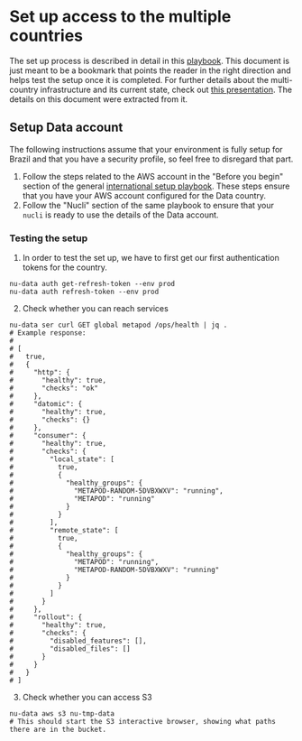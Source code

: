# Set up access to the multiple countries

The set up process is described in detail in this [playbook][international-setup-pb]. This document is just meant to be a bookmark that points the reader in the right direction and helps test the setup once it is completed.
For further details  about the multi-country infrastructure and its current state, check out [this presentation][multi-country-infra-presentation]. The details on this document were extracted from it.

## Setup Data account

The following instructions assume that your environment is fully setup for Brazil and that you have a security profile, so feel free to disregard that part.

1. Follow the steps related to the AWS account in the "Before you begin" section of the general [international setup playbook][international-setup-pb]. These steps ensure that you have your AWS account configured for the Data country.
2. Follow the "Nucli" section of the same playbook to ensure that your `nucli` is ready to use the details of the Data account.

### Testing the setup

1. In order to test the set up, we have to first get our first authentication tokens for the country.

```
nu-data auth get-refresh-token --env prod
nu-data auth refresh-token --env prod
```

2. Check whether you can reach services

```
nu-data ser curl GET global metapod /ops/health | jq .
# Example response:
#
# [
#   true,
#   {
#     "http": {
#       "healthy": true,
#       "checks": "ok"
#     },
#     "datomic": {
#       "healthy": true,
#       "checks": {}
#     },
#     "consumer": {
#       "healthy": true,
#       "checks": {
#         "local_state": [
#           true,
#           {
#             "healthy_groups": {
#               "METAPOD-RANDOM-5DVBXWXV": "running",
#               "METAPOD": "running"
#             }
#           }
#         ],
#         "remote_state": [
#           true,
#           {
#             "healthy_groups": {
#               "METAPOD": "running",
#               "METAPOD-RANDOM-5DVBXWXV": "running"
#             }
#           }
#         ]
#       }
#     },
#     "rollout": {
#       "healthy": true,
#       "checks": {
#         "disabled_features": [],
#         "disabled_files": []
#       }
#     }
#   }
# ]
```

3. Check whether you can access S3

```
nu-data aws s3 nu-tmp-data
# This should start the S3 interactive browser, showing what paths there are in the bucket.
```

[international-setup-pb]: https://github.com/nubank/playbooks/blob/master/squads/international/dev-env.md
[multi-country-infra-presentation]: https://docs.google.com/presentation/d/17c2l00x6rdO9bt2C3ZD2P_Gn2G1so7BXEyFwY_gaky0/edit#slide=id.g52bc7810fa_0_231
